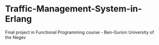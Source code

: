 # Traffic-Management-System-in-Erlang
Final project in Functional Programming course - Ben-Gurion University of the Negev
